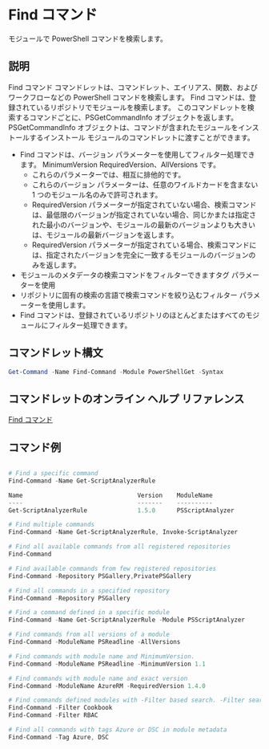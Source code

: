 # Find コマンド

モジュールで PowerShell コマンドを検索します。

## 説明
Find コマンド コマンドレットは、コマンドレット、エイリアス、関数、およびワークフローなどの PowerShell コマンドを検索します。 Find コマンドは、登録されているリポジトリでモジュールを検索します。
このコマンドレットを検索するコマンドごとに、PSGetCommandInfo オブジェクトを返します。 PSGetCommandInfo オブジェクトは、コマンドが含まれたモジュールをインストールするインストール モジュールのコマンドレットに渡すことができます。

- Find コマンドは、バージョン パラメーターを使用してフィルター処理できます。 MinimumVersion RequiredVersion、AllVersions です。
  - これらのパラメーターでは、相互に排他的です。
  - これらのバージョン パラメーターは、任意のワイルドカードを含まない 1 つのモジュール名のみで許可されます。
  - RequiredVersion パラメーターが指定されていない場合、検索コマンドは、最低限のバージョンが指定されていない場合、同じかまたは指定された最小のバージョンや、モジュールの最新のバージョンよりも大きいは、モジュールの最新バージョンを返します。
  - RequiredVersion パラメーターが指定されている場合、検索コマンドには、指定されたバージョンを完全に一致するモジュールのバージョンのみを返します。
- モジュールのメタデータの検索コマンドをフィルターできますタグ パラメーターを使用
- リポジトリに固有の検索の言語で検索コマンドを絞り込むフィルター パラメーターを使用します。
- Find コマンドは、登録されているリポジトリのほとんどまたはすべてのモジュールにフィルター処理できます。

## コマンドレット構文
```powershell
Get-Command -Name Find-Command -Module PowerShellGet -Syntax
```

## コマンドレットのオンライン ヘルプ リファレンス

[Find コマンド](http://go.microsoft.com/fwlink/?LinkId=733636)

## コマンド例
```powershell

# Find a specific command
Find-Command -Name Get-ScriptAnalyzerRule

Name                                Version    ModuleName                          Repository
----                                -------    ----------                          ----------
Get-ScriptAnalyzerRule              1.5.0      PSScriptAnalyzer                    PSGallery

# Find multiple commands
Find-Command -Name Get-ScriptAnalyzerRule, Invoke-ScriptAnalyzer

# Find all available commands from all registered repositories
Find-Command

# Find available commands from few registered repositories
Find-Command -Repository PSGallery,PrivatePSGallery

# Find all commands in a specified repository
Find-Command -Repository PSGallery

# Find a command defined in a specific module
Find-Command -Name Get-ScriptAnalyzerRule -Module PSScriptAnalyzer

# Find commands from all versions of a module
Find-Command -ModuleName PSReadline -AllVersions

# Find commands with module name and MinimumVersion.
Find-Command -ModuleName PSReadline -MinimumVersion 1.1

# Find commands with module name and exact version
Find-Command -ModuleName AzureRM -RequiredVersion 1.4.0

# Find commands defined modules with -Filter based search. -Filter searches in description and module names
Find-Command -Filter Cookbook
Find-Command -Filter RBAC

# Find all commands with tags Azure or DSC in module metadata
Find-Command -Tag Azure, DSC

```

<!--HONumber=Oct16_HO1-->


